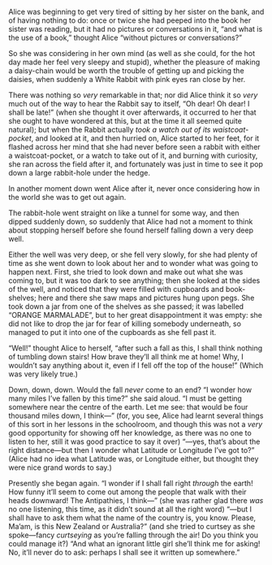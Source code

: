 
<head>
<meta charset='UTF-8'>
<meta http-equiv="Permissions-Policy" content="interest-cohort=()">
<meta http-equiv="Permissions-Policy" content="browsing-topics=()">
<link rel=stylesheet href='./reset.css'>
<link rel=stylesheet href='./demo-galley.css'>



</head>

<mu-galley>
<p>
Alice was beginning to get very tired of sitting by her sister on the bank, and
of having nothing to do: once or twice she had peeped into the book her sister
was reading, but it had no pictures or conversations in it, “and what is
the use of a book,” thought Alice “without pictures or
conversations?”
</p>
<p>
So she was considering in her own mind (as well as she could, for the hot day
made her feel very sleepy and stupid), whether the pleasure of making a
daisy-chain would be worth the trouble of getting up and picking the daisies,
when suddenly a White Rabbit with pink eyes ran close by her.
</p>
<p>
There was nothing so <i>very</i> remarkable in that; nor did Alice think it so
<i>very</i> much out of the way to hear the Rabbit say to itself, “Oh
dear! Oh dear! I shall be late!” (when she thought it over afterwards, it
occurred to her that she ought to have wondered at this, but at the time it all
seemed quite natural); but when the Rabbit actually <i>took a watch out of its
waistcoat-pocket</i>, and looked at it, and then hurried on, Alice started to
her feet, for it flashed across her mind that she had never before seen a
rabbit with either a waistcoat-pocket, or a watch to take out of it, and
burning with curiosity, she ran across the field after it, and fortunately was
just in time to see it pop down a large rabbit-hole under the hedge.
</p>
<p>
In another moment down went Alice after it, never once considering how in the
world she was to get out again.
</p>
<p>
The rabbit-hole went straight on like a tunnel for some way, and then dipped
suddenly down, so suddenly that Alice had not a moment to think about stopping
herself before she found herself falling down a very deep well.
</p>
<p>
Either the well was very deep, or she fell very slowly, for she had plenty of
time as she went down to look about her and to wonder what was going to happen
next. First, she tried to look down and make out what she was coming to, but it
was too dark to see anything; then she looked at the sides of the well, and
noticed that they were filled with cupboards and book-shelves; here and there
she saw maps and pictures hung upon pegs. She took down a jar from one of the
shelves as she passed; it was labelled “ORANGE MARMALADE”, but to
her great disappointment it was empty: she did not like to drop the jar for
fear of killing somebody underneath, so managed to put it into one of the
cupboards as she fell past it.
</p>
<p>
“Well!” thought Alice to herself, “after such a fall as this,
I shall think nothing of tumbling down stairs! How brave they’ll all
think me at home! Why, I wouldn’t say anything about it, even if I fell
off the top of the house!” (Which was very likely true.)
</p>
<p>
Down, down, down. Would the fall <i>never</i> come to an end? “I wonder
how many miles I’ve fallen by this time?” she said aloud. “I
must be getting somewhere near the centre of the earth. Let me see: that would
be four thousand miles down, I think—” (for, you see, Alice had
learnt several things of this sort in her lessons in the schoolroom, and though
this was not a <i>very</i> good opportunity for showing off her knowledge, as
there was no one to listen to her, still it was good practice to say it over)
“—yes, that’s about the right distance—but then I
wonder what Latitude or Longitude I’ve got to?” (Alice had no idea
what Latitude was, or Longitude either, but thought they were nice grand words
to say.)
</p>
<p>
Presently she began again. “I wonder if I shall fall right <i>through</i>
the earth! How funny it’ll seem to come out among the people that walk
with their heads downward! The Antipathies, I think—” (she was
rather glad there <i>was</i> no one listening, this time, as it didn’t
sound at all the right word) “—but I shall have to ask them what
the name of the country is, you know. Please, Ma’am, is this New Zealand
or Australia?” (and she tried to curtsey as she spoke—fancy
<i>curtseying</i> as you’re falling through the air! Do you think you
could manage it?) “And what an ignorant little girl she’ll think me
for asking! No, it’ll never do to ask: perhaps I shall see it written up
somewhere.”
</p></mu-galley>


<script src='/browserified/mudom.js'></script>
<script src='./mudom2.js'></script>
<script src='./ops2.js'></script>

